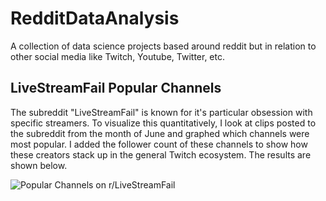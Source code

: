 # RedditDataAnalysis
A collection of data science projects based around reddit but in relation to other social media like Twitch, Youtube, Twitter, etc.

## LiveStreamFail Popular Channels
The subreddit "LiveStreamFail" is known for it's particular obsession with specific streamers. To visualize this quantitatively, I look at clips posted to the subreddit from the month of June and graphed which channels were most popular. I added the follower count of these channels to show how these creators stack up in the general Twitch ecosystem. The results are shown below.

![Popular Channels on r/LiveStreamFail](https://imgur.com/T9qtmLV.jpg)
